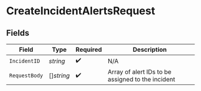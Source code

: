 # CreateIncidentAlertsRequest


## Fields

| Field                                             | Type                                              | Required                                          | Description                                       |
| ------------------------------------------------- | ------------------------------------------------- | ------------------------------------------------- | ------------------------------------------------- |
| `IncidentID`                                      | *string*                                          | :heavy_check_mark:                                | N/A                                               |
| `RequestBody`                                     | []*string*                                        | :heavy_check_mark:                                | Array of alert IDs to be assigned to the incident |